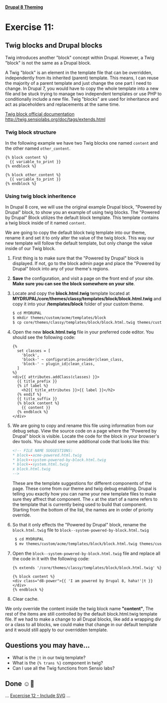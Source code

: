 #### [Drupal 8 Theming](README.md)

# Exercise 11: 

## Twig blocks and Drupal blocks

Twig introduces another "block" concept within Drupal. However, a Twig "block" is not the same as a Drupal block.

A Twig "block" is an element in the template file that can be overridden, independently from its inherited (parent) template. This means, I can reuse the majority of a parent template and just change the one part I need to change. In Drupal 7, you would have to copy the whole template into a new file and be stuck trying to manage two independent templates or use PHP to conditionally include a new file.
Twig "blocks" are used for inheritance and act as placeholders and replacements at the same time.

[Twig block official documentation](http://twig.sensiolabs.org/doc/tags/extends.html)
http://twig.sensiolabs.org/doc/tags/extends.html

	
### Twig block structure

In the following example we have two Twig blocks one named `content` and the other named `other_content`.

```twig
{% block content %}
  {{ variable_to_print }}
{% endblock %}

{% block other_content %}
  {{ variable_to_print }}
{% endblock %}
```
	
### Using twig block inheritence

In Drupal 8 core, we will use the original example Drupal block, "Powered by Drupal" block, to show you an example of using twig blocks. The "Powered by Drupal" Block utilizes the default block template. This template contains a twig block inside of it named `content`. 

We are going to copy the default block twig template into our theme, rename it and set it to only alter the value of the twig block. This way our new template will follow the default template, but only change the value inside of our Twig block.

1. First thing is to make sure that the "Powered by Drupal" block is displayed. If not, go to the block admin page and place the "Powered by Drupal" block into any of your theme's regions.

2. **Save** the configuration, and visit a page on the front end of your site. **Make sure you can see the block somewhere on your site**.

3. Locate and copy the **block.html.twig** template located at **MYDRUPAL/core/themes/classy/templates/block/block.html.twig** and copy it into your **/templates/block** folder of your custom theme.

    ```bash
    $ cd MYDRUPAL
    $ mkdir themes/custom/acme/templates/block
    $ cp core/themes/classy/templates/block/block.html.twig themes/custom/acme/templates/block/block.html.twig
    ```

4. Open the new **block.html.twig** file in your preferred code editor. You should see the following code:
	
	```twig
	{%
	  set classes = [
	    'block',
	    'block-' ~ configuration.provider|clean_class,
	    'block-' ~ plugin_id|clean_class,
	  ]
	%}
	<div{{ attributes.addClass(classes) }}>
	  {{ title_prefix }}
	  {% if label %}
	    <h2{{ title_attributes }}>{{ label }}</h2>
	  {% endif %}
	  {{ title_suffix }}
	  {% block content %}
	    {{ content }}
	  {% endblock %}
	</div>
	```
	
5. We are going to copy and rename this file using information from our debug setup. View the source code on a page where the "Powered by Drupal" block is visible. Locate the code for the block in your browser's dev tools. You should see some additional code that looks like this:

	```html
	<!-- FILE NAME SUGGESTIONS:
   * block--acme-powered.html.twig
   * block--system-powered-by-block.html.twig
   * block--system.html.twig
   x block.html.twig
    -->
	```
	
	These are the template suggestions for different components of the page. These come from our theme and twig debug enabling. Drupal is telling you exactly how you can name your new template files to make sure they affrect that component. The `x` at the start of a name refers to the template that is currently being used to build that component. Starting from the bottom of the list, the names are in order of priority override.
	
6. So that it only effects the "Powered by Drupal" block, rename the `block.html.twig` file to `block--system-powered-by-block.html.twig`


   ```bash
    $ cd MYDRUPAL
    $ mv themes/custom/acme/templates/block/block.html.twig themes/custom/acme/templates/block/block--system-powered-by-block.html.twig
    ```
    

7. Open the `block--system-powered-by-block.html.twig` file and replace all the code in it with the following code:

	```twig
	{% extends '/core/themes/classy/templates/block/block.html.twig' %}

  	{% block content %}
    <div class="d8-power">{{ 'I am powered by Drupal 8, haha!'|t }}</div>
  	{% endblock %}
  	```

7. Clear cache. 

We only override the content inside the twig block name **"content"**, The rest of the items are still controlled by the default block.html.twig template file. If we had to make a change to all Drupal blocks, like add a wrapping div or a class to all blocks, we could make that change in our default template and it would still apply to our overridden template.


## Questions you may have...
+ What is the `|t` in our twig template?
+ What is the `{% trans %}` component in twig?
+ Can I use all the Twig functions from Sensio labs?

## Done ☺
... [Excercise 12 - Include SVG](exercise_12-twig-include-svg.md) ...

